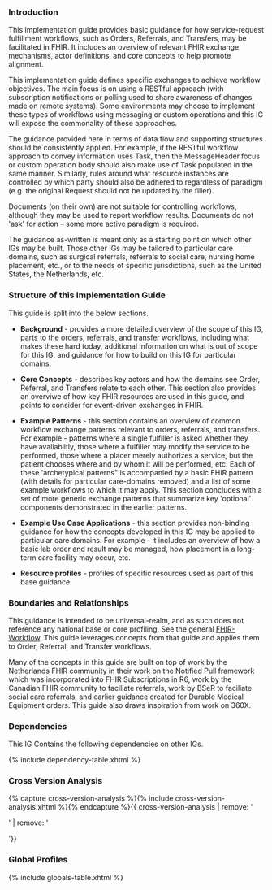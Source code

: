### Introduction
This implementation guide provides basic guidance for how service-request fulfillment workflows, such as Orders, Referrals, and Transfers, may be facilitated in FHIR. It includes an overview of relevant FHIR exchange mechanisms, actor definitions, and core concepts to help promote alignment.

This implementation guide defines specific exchanges to achieve workflow objectives. The main focus is on using a RESTful approach (with subscription notifications or polling used to share awareness of changes made on remote systems). Some environments may choose to implement these types of workflows using messaging or custom operations and this IG will expose the commonality of these approaches.

The guidance provided here in terms of data flow and supporting structures should be consistently applied. For example, if the RESTful workflow approach to convey information uses Task, then the MessageHeader.focus or custom operation body should also make use of Task populated in the same manner.  Similarly, rules around what resource instances are controlled by which party should also be adhered to regardless of paradigm (e.g. the original Request should not be updated by the filler).

Documents (on their own) are not suitable for controlling workflows, although they may be used to report workflow results.  Documents do not 'ask' for action – some more active paradigm is required.

The guidance as-written is meant only as a starting point on which other IGs may be built. Those other IGs may be tailored to particular care domains, such as surgical referrals, referrals to social care, nursing home placement, etc., or to the needs of specific jurisdictions, such as the United States, the Netherlands, etc. 

### Structure of this Implementation Guide
This guide is split into the below sections. 

- **Background** - provides a more detailed overview of the scope of this IG, parts to the orders, referrals, and transfer workflows, including what makes these hard today, additional information on what is out of scope for this IG, and guidance for how to build on this IG for particular domains. 

- **Core Concepts** - describes key actors and how the domains see Order, Referral, and Transfers relate to each other. This section also provides an overviwe of how key FHIR resources are used in this guide, and points to consider for event-driven exchanges in FHIR.

- **Example Patterns** - this section contains an overview of common workflow exchange patterns relevant to orders, referrals, and transfers. For example - patterns where a single fulfiller is asked whether they have availablitly, those where a fulfiller may modify the service to be performed, those where a placer merely authorizes a service, but the patient chooses where and by whom it will be performed, etc. Each of these 'archetypical patterns" is accompanied by a basic FHIR pattern (with details for particular care-domains removed) and a list of some example workflows to which it may apply. This section concludes with a set of more generic exchange patterns that summarize key 'optional' components demonstrated in the earlier patterns. 

- **Example Use Case Applications** - this section provides non-binding guidance for how the concepts developed in this IG may be applied to particular care domains. For example - it includes an overview of how a basic lab order and result may be managed, how placement in a long-term care facility may occur, etc.  

- **Resource profiles** - profiles of specific resources used as part of this base guidance. 

### Boundaries and Relationships
This guidance is intended to be universal-realm, and as such does not reference any national base or core profiling. See the general [FHIR-Workflow](https://hl7.org/fhir/workflow.html). This guide leverages concepts from that guide and applies them to Order, Referral, and Transfer workflows. 

Many of the concepts in this guide are built on top of work by the Netherlands FHIR community in their work on the Notified Pull framework which was incorporated into FHIR Subscriptions in R6, work by the Canadian FHIR community to faciliate referrals, work by BSeR to faciliate social care referrals, and earlier guidance created for Durable Medical Equipment orders. This guide also draws inspiration from work on 360X. 

### Dependencies
This IG Contains the following dependencies on other IGs.

{% include dependency-table.xhtml %}

### Cross Version Analysis

{% capture cross-version-analysis %}{% include cross-version-analysis.xhtml %}{% endcapture %}{{ cross-version-analysis | remove: '<p>' | remove: '</p>'}}

### Global Profiles

{% include globals-table.xhtml %}
